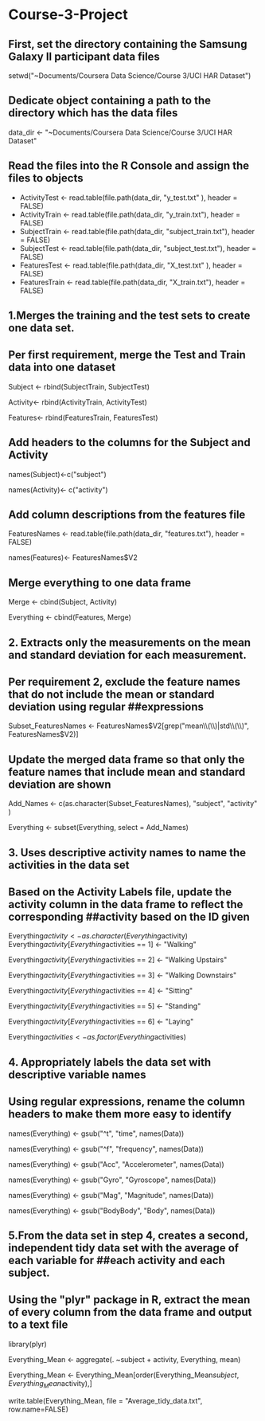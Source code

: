 # Course-3-Project
## First, set the directory containing the Samsung Galaxy II participant data files
setwd("~Documents/Coursera Data Science/Course 3/UCI HAR Dataset")

## Dedicate object containing a path to the directory which has the data files
data_dir <- "~Documents/Coursera Data Science/Course 3/UCI HAR Dataset"

## Read the files into the R Console and assign the files to objects
- ActivityTest  <- read.table(file.path(data_dir, "y_test.txt" ), header = FALSE)
- ActivityTrain <- read.table(file.path(data_dir, "y_train.txt"), header = FALSE)
- SubjectTrain <- read.table(file.path(data_dir, "subject_train.txt"), header = FALSE)
- SubjectTest  <- read.table(file.path(data_dir, "subject_test.txt"), header = FALSE)
- FeaturesTest  <- read.table(file.path(data_dir, "X_test.txt" ), header = FALSE)
- FeaturesTrain <- read.table(file.path(data_dir, "X_train.txt"), header = FALSE)

## 1.Merges the training and the test sets to create one data set.
## Per first requirement, merge the Test and Train data into one dataset
Subject <- rbind(SubjectTrain, SubjectTest)

Activity<- rbind(ActivityTrain, ActivityTest)

Features<- rbind(FeaturesTrain, FeaturesTest)

## Add headers to the columns for the Subject and Activity 
names(Subject)<-c("subject")

names(Activity)<- c("activity")

## Add column descriptions from the features file
FeaturesNames <- read.table(file.path(data_dir, "features.txt"), header = FALSE)

names(Features)<- FeaturesNames$V2

## Merge everything to one data frame
Merge <- cbind(Subject, Activity)

Everything <- cbind(Features, Merge)

## 2. Extracts only the measurements on the mean and standard deviation for each measurement.
## Per requirement 2, exclude the feature names that do not include the mean or standard deviation using regular ##expressions
Subset_FeaturesNames <- FeaturesNames$V2[grep("mean\\(\\)|std\\(\\)", FeaturesNames$V2)]

## Update the merged data frame so that only the feature names that include mean and standard deviation are shown
Add_Names <- c(as.character(Subset_FeaturesNames), "subject", "activity" )

Everything <- subset(Everything, select = Add_Names)

## 3. Uses descriptive activity names to name the activities in the data set
## Based on the Activity Labels file, update the activity column in the data frame to reflect the corresponding ##activity based on the ID given
Everything$activity <- as.character(Everything$activity)
Everything$activity[Everything$activities == 1] <- "Walking"

Everything$activity[Everything$activities == 2] <- "Walking Upstairs"


Everything$activity[Everything$activities == 3] <- "Walking Downstairs"

Everything$activity[Everything$activities == 4] <- "Sitting"

Everything$activity[Everything$activities == 5] <- "Standing"

Everything$activity[Everything$activities == 6] <- "Laying"

Everything$activities <- as.factor(Everything$activities)

## 4. Appropriately labels the data set with descriptive variable names
## Using regular expressions, rename the column headers to make them more easy to identify

names(Everything) <- gsub("^t", "time", names(Data))

names(Everything) <- gsub("^f", "frequency", names(Data))

names(Everything) <- gsub("Acc", "Accelerometer", names(Data))

names(Everything) <- gsub("Gyro", "Gyroscope", names(Data))

names(Everything) <- gsub("Mag", "Magnitude", names(Data))

names(Everything) <- gsub("BodyBody", "Body", names(Data))

## 5.From the data set in step 4, creates a second, independent tidy data set with the average of each variable for ##each activity and each subject.
## Using the "plyr" package in R, extract the mean of every column from the data frame and output to a text file
library(plyr)

Everything_Mean <- aggregate(. ~subject + activity, Everything, mean)

Everything_Mean <- Everything_Mean[order(Everything_Mean$subject, Everything_Mean$activity),]

write.table(Everything_Mean, file = "Average_tidy_data.txt", row.name=FALSE)
